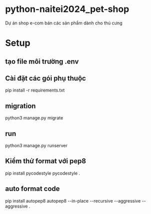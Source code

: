 # python-naitei2024_pet-shop
Dự án shop e-com bán các sản phẩm dành cho thú cưng

# Setup
## tạo file môi trường .env
## Cài đặt các gói phụ thuộc
pip install -r requirements.txt
## migration
python3 manage.py migrate
## run
python3 manage.py runserver

## Kiểm thử format với pep8
pip install pycodestyle
pycodestyle .

## auto format code
pip install autopep8
autopep8 --in-place --recursive --aggressive --aggressive .
